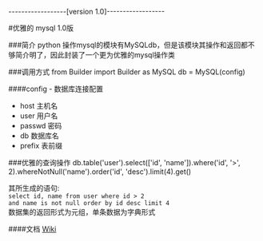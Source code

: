
------------------[version 1.0]------------------

#优雅的 mysql 1.0版

###简介
python 操作mysql的模块有MySQLdb，但是该模块其操作和返回都不够简介明了，因此封装了一个更为优雅的mysql操作类

###调用方式
	from Builder import Builder as MySQL
	db = MySQL(config)

####config - 数据库连接配置
- host   主机名
- user   用户名
- passwd 密码
- db     数据库名
- prefix 表前缀

###优雅的查询操作
	db.table('user').select(['id', 'name']).where('id', '>', 2).whereNotNull('name').order('id', 'desc').limit(4).get()

其所生成的语句:
	<br><code>select id, name from user where id > 2 and name is not null order by id desc limit 4</code><br>
数据集的返回形式为元组，单条数据为字典形式

####文档
[Wiki](https://github.com/Sidfate/Py-MySQL/wiki)